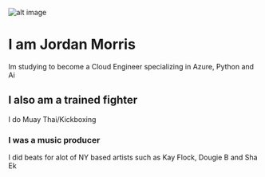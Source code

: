 ![alt image](https://media.licdn.com/dms/image/v2/D4E03AQEhQdI3Nc60Jw/profile-displayphoto-shrink_800_800/profile-displayphoto-shrink_800_800/0/1713480063768?e=1745452800&v=beta&t=h3lke3ac2Q7f9Mh-nFCFXMhNuINmVRRZx1stLKuRMMM)

# I am **Jordan Morris**

Im studying to become a Cloud Engineer specializing in Azure, Python and Ai

## I also am a trained fighter

I do Muay Thai/Kickboxing 

### I was a music producer

I did beats for alot of NY based artists such as Kay Flock, Dougie B and Sha Ek

<!---
jordy215/jordy215 is a ✨ special ✨ repository because its `README.md` (this file) appears on your GitHub profile.
You can click the Preview link to take a look at your changes.
--->
